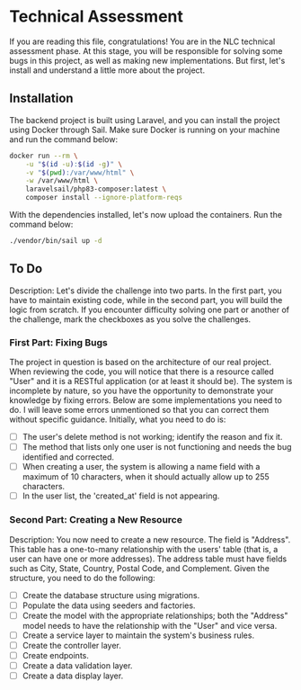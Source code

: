 
# Technical Assessment

If you are reading this file, congratulations! You are in the NLC technical assessment phase. At this stage, you will be responsible for solving some bugs in this project, as well as making new implementations. But first, let's install and understand a little more about the project.

## Installation

The backend project is built using Laravel, and you can install the project using Docker through Sail. Make sure Docker is running on your machine and run the command below:


```bash
docker run --rm \
    -u "$(id -u):$(id -g)" \
    -v "$(pwd):/var/www/html" \
    -w /var/www/html \
    laravelsail/php83-composer:latest \
    composer install --ignore-platform-reqs
```

With the dependencies installed, let's now upload the containers. Run the command below:

```bash
./vendor/bin/sail up -d
```

## To Do 

Description: Let's divide the challenge into two parts. In the first part, you have to maintain existing code, while in the second part, you will build the logic from scratch. If you encounter difficulty solving one part or another of the challenge, mark the checkboxes as you solve the challenges.

### First Part: Fixing Bugs

The project in question is based on the architecture of our real project. When reviewing the code, you will notice that there is a resource called "User" and it is a RESTful application (or at least it should be). The system is incomplete by nature, so you have the opportunity to demonstrate your knowledge by fixing errors. Below are some implementations you need to do. I will leave some errors unmentioned so that you can correct them without specific guidance. Initially, what you need to do is:


- [ ]  The user's delete method is not working; identify the reason and fix it.
- [ ]  The method that lists only one user is not functioning and needs the bug identified and corrected.
- [ ]  When creating a user, the system is allowing a name field with a maximum of 10 characters, when it should actually allow up to 255 characters.
- [ ]  In the user list, the 'created_at' field is not appearing.

### Second Part: Creating a New Resource

Description: You now need to create a new resource. The field is "Address". This table has a one-to-many relationship with the users' table (that is, a user can have one or more addresses). The address table must have fields such as City, State, Country, Postal Code, and Complement. Given the structure, you need to do the following:

- [ ]  Create the database structure using migrations.
- [ ]  Populate the data using seeders and factories.
- [ ]  Create the model with the appropriate relationships; both the "Address" model needs to have the relationship with the "User" and vice versa.
- [ ]  Create a service layer to maintain the system's business rules.
- [ ]  Create the controller layer.
- [ ]  Create endpoints.
- [ ]  Create a data validation layer.
- [ ]  Create a data display layer.

